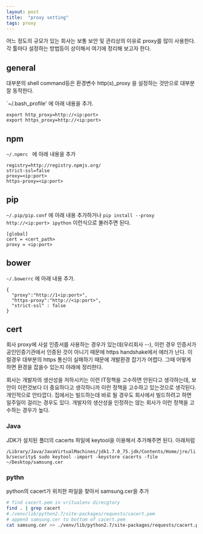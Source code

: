 ```yaml
---
layout: post
title:  "proxy setting"
tags: proxy
---
```


어느 정도의 규모가 있는 회사는 보통 보안 및 관리상의 이유로 proxy를 많이 사용한다. 각 툴마다 설정하는 방법등이 상이해서 여기에 정리해 보고자 한다. 


## general

대부분의 shell command등은 환경변수 http(s)_proxy 을 설정하는 것만으로 대부분 잘 동작한다. 

`~/.bash_profile' 에 아래 내용을 추가.

```
export http_proxy=http://<ip:port>
export https_proxy=http://<ip:port>
```




## npm 
`~/.npmrc ` 에 아래 내용을 추가

```
registry=http://registry.npmjs.org/
strict-ssl=false
proxy=<ip:port>
https-proxy=<ip:port>
```

## pip

`~/.pip/pip.conf` 에 아래 내용 추가하거나 `pip install --proxy http://<ip:port> ipython` 이런식으로 불러주면 된다.


```
[global]
cert = <cert_path>
proxy = <ip:port>
```

## bower

`~/.bowerrc` 에 아래 내용 추가. 

```
{ 
  "proxy":"http://1<ip:port>",
  "https-proxy":"http://<ip:port>",
  "strict-ssl" : false
}
```


## cert

회사 proxy에 사설 인증서를 사용하는 경우가 있는데(우리회사 --), 이런 경우 인증서가 공인인증기관에서 인증된 것이 아니기 때문에 https handshake에서 에러가 난다. 이럴경우 대부분의 https 통신이 실패하기 때문에 개발환경 잡기가 어렵다. 그때 어떻게 하면 환경을 잡을수 있는지 아래에 정리한다.

회사는 개발자의 생산성을 저하시키는 이런 IT정책을 고수하면 안된다고 생각하는데, 보안이 이런것보다 더 중요하다고 생각하니까 이런 정책을 고수하고 있는것으로 생각된다. 개인적으로 안타깝다. 집에서는 빌드하는데 바로 될 경우도 회사에서 빌드하려고 하면 일주일이 걸리는 경우도 있다. 개발자의 생산성을 인정하는 않는 회사가 이런 정책을 고수하는 경우가 높다.

### Java

JDK가 설치된 폴더의 cacerts 파일에 keytool을 이용해서 추가해주면 된다. 아래처럼 

`/Library/Java/JavaVirtualMachines/jdk1.7.0_75.jdk/Contents/Home/jre/lib/security$ sudo keytool -import -keystore cacerts -file ~/Desktop/samsung.cer`


### pythn 

python의 cacert가 위치한 파일을 찾아서 samsung.cer을 추가


```bash
# find cacert.pem in vritualenv direcgtory
find . | grep cacert
#./venv/lib/python2.7/site-packages/requests/cacert.pem
# append samsung.cer to bottom of cacert.pem
cat samsung.cer >> ./venv/lib/python2.7/site-packages/requests/cacert.pem

```


